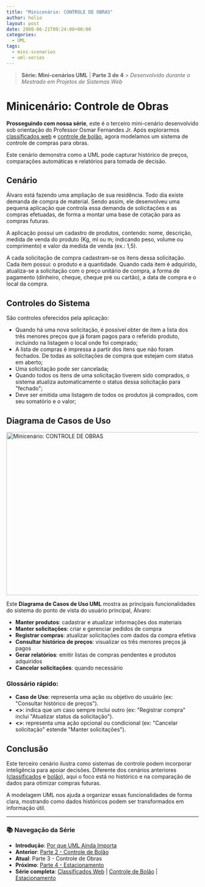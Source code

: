 ```yaml
---
title: "Minicenário: CONTROLE DE OBRAS"
author: helio
layout: post
date: 2008-06-21T09:24:08+00:00
categories:
  - UML
tags:
  - mini-scenarios
  - uml-series
---
```


> **Série: Mini-cenários UML** | **Parte 3 de 4** > _Desenvolvido durante o Mestrado em Projetos de Sistemas Web_

# Minicenário: Controle de Obras

**Prosseguindo com nossa série**, este é o terceiro mini-cenário desenvolvido sob orientação do Professor Osmar Fernandes Jr. Após explorarmos [classificados web](../2008-06-13-minicenario-classificados-na-web/) e [controle de bolão](../2008-06-17-minicenario-controle-de-bolao/), agora modelamos um sistema de controle de compras para obras.

Este cenário demonstra como a UML pode capturar histórico de preços, comparações automáticas e relatórios para tomada de decisão.

## Cenário

Álvaro está fazendo uma ampliação de sua residência. Todo dia existe demanda de compra de material. Sendo assim, ele desenvolveu uma pequena aplicação que controla essa demanda de solicitações e as compras efetuadas, de forma a montar uma base de cotação para as compras futuras.

A aplicação possui um cadastro de produtos, contendo: nome, descrição, medida de venda do produto (Kg, ml ou m; indicando peso, volume ou comprimento) e valor da medida de venda (ex.: 1,5).

A cada solicitação de compra cadastram-se os itens dessa solicitação. Cada item possui: o produto e a quantidade. Quando cada item é adquirido, atualiza-se a solicitação com o preço unitário de compra, a forma de pagamento (dinheiro, cheque, cheque pré ou cartão), a data de compra e o local da compra.

## Controles do Sistema

São controles oferecidos pela aplicação:

- Quando há uma nova solicitação, é possível obter de item a lista dos três menores preços que já foram pagos para o referido produto, incluindo na listagem o local onde foi comprado;
- A lista de compras é impressa a partir dos itens que não foram fechados. De todas as solicitações de compra que estejam com status em aberto;
- Uma solicitação pode ser cancelada;
- Quando todos os itens de uma solicitação tiverem sido comprados, o sistema atualiza automaticamente o status dessa solicitação para "fechado";
- Deve ser emitida uma listagem de todos os produtos já comprados, com seu somatório e o valor;

## Diagrama de Casos de Uso

<img src="/uploads/2008/07/controle-de-obras.png" alt="Minicenário: CONTROLE DE OBRAS" height="426" width="642" />

Este **Diagrama de Casos de Uso UML** mostra as principais funcionalidades do sistema do ponto de vista do usuário principal, Álvaro:

- **Manter produtos**: cadastrar e atualizar informações dos materiais
- **Manter solicitações**: criar e gerenciar pedidos de compra
- **Registrar compras**: atualizar solicitações com dados da compra efetiva
- **Consultar histórico de preços**: visualizar os três menores preços já pagos
- **Gerar relatórios**: emitir listas de compras pendentes e produtos adquiridos
- **Cancelar solicitações**: quando necessário

### Glossário rápido:

- **Caso de Uso**: representa uma ação ou objetivo do usuário (ex: "Consultar histórico de preços").
- **<<include>>**: indica que um caso sempre inclui outro (ex: "Registrar compra" inclui "Atualizar status da solicitação").
- **<<extend>>**: representa uma ação opcional ou condicional (ex: "Cancelar solicitação" estende "Manter solicitações").

## Conclusão

Este terceiro cenário ilustra como sistemas de controle podem incorporar inteligência para apoiar decisões. Diferente dos cenários anteriores ([classificados](../2008-06-13-minicenario-classificados-na-web/) e [bolão](../2008-06-17-minicenario-controle-de-bolao/)), aqui o foco está no histórico e na comparação de dados para otimizar compras futuras.

A modelagem UML nos ajuda a organizar essas funcionalidades de forma clara, mostrando como dados históricos podem ser transformados em informação útil.

---

### **📚 Navegação da Série**

- **Introdução**: [Por que UML Ainda Importa](../2008-06-10-uml-introducao-minicenarios/)
- **Anterior**: [Parte 2 - Controle de Bolão](../2008-06-17-minicenario-controle-de-bolao/)
- **Atual**: Parte 3 - Controle de Obras
- **Próximo**: [Parte 4 - Estacionamento](../2008-06-25-diagrama-de-casos-de-uso-estacionamento/)
- **Série completa**: [Classificados Web](../2008-06-13-minicenario-classificados-na-web/) | [Controle de Bolão](../2008-06-17-minicenario-controle-de-bolao/) | [Estacionamento](../2008-06-25-diagrama-de-casos-de-uso-estacionamento/)
